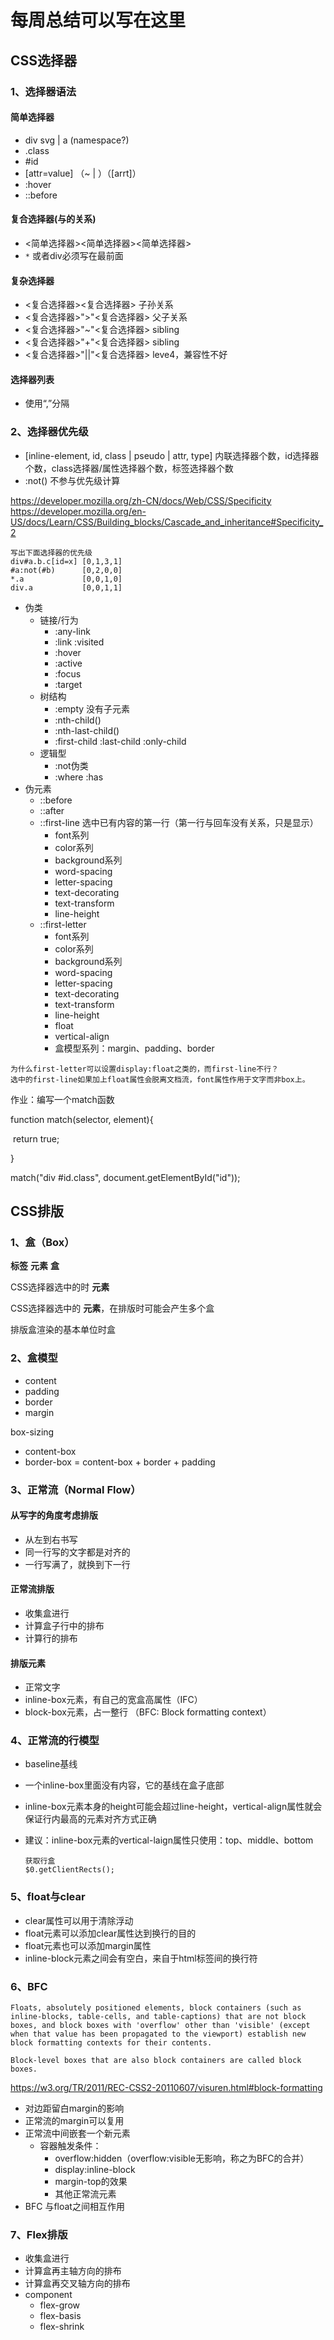 # 每周总结可以写在这里

## CSS选择器

### 1、选择器语法

#### 简单选择器

- div svg | a (namespace?)
- .class
- #id
- [attr=value] （~ | ）（[arrt]）
- :hover
- ::before

#### 复合选择器(与的关系)

- <简单选择器><简单选择器><简单选择器>
- `*` 或者div必须写在最前面

#### 复杂选择器

- <复合选择器><sp><复合选择器>	子孙关系
- <复合选择器>">"<复合选择器>	父子关系
- <复合选择器>"~"<复合选择器>	sibling
- <复合选择器>"+"<复合选择器>	sibling
- <复合选择器>"||"<复合选择器>	leve4，兼容性不好

#### 选择器列表

- 使用“,”分隔

### 2、选择器优先级

- [inline-element, id, class | pseudo | attr, type] 内联选择器个数，id选择器个数，class选择器/属性选择器个数，标签选择器个数
- :not() 不参与优先级计算

https://developer.mozilla.org/zh-CN/docs/Web/CSS/Specificity
https://developer.mozilla.org/en-US/docs/Learn/CSS/Building_blocks/Cascade_and_inheritance#Specificity_2

```
写出下面选择器的优先级
div#a.b.c[id=x]	[0,1,3,1]
#a:not(#b)		[0,2,0,0]
*.a				[0,0,1,0]
div.a			[0,0,1,1]
```

- 伪类
  - 链接/行为
    - :any-link
    - :link      :visited
    - :hover
    - :active
    - :focus
    - :target
  - 树结构
    - :empty           没有子元素
    - :nth-child()
    - :nth-last-child()
    - :first-child :last-child :only-child
  - 逻辑型
    - :not伪类
    - :where      :has
- 伪元素
  - ::before
  - ::after
  - ::first-line   选中已有内容的第一行（第一行与回车没有关系，只是显示）
    - font系列
    - color系列
    - background系列
    - word-spacing
    - letter-spacing
    - text-decorating
    - text-transform
    - line-height
  - ::first-letter
    - font系列
    - color系列
    - background系列
    - word-spacing
    - letter-spacing
    - text-decorating
    - text-transform
    - line-height
    - float
    - vertical-align
    - 盒模型系列：margin、padding、border

```
为什么first-letter可以设置display:float之类的，而first-line不行？
选中的first-line如果加上float属性会脱离文档流，font属性作用于文字而非box上。
```

作业：编写一个match函数

function match(selector, element){

​	return true;

}

match("div #id.class", document.getElementById("id"));

## CSS排版

### 1、盒（Box）

**标签**  **元素**  **盒**

CSS选择器选中的时 **元素**

CSS选择器选中的 **元素**，在排版时可能会产生多个盒

排版盒渲染的基本单位时盒

### 2、盒模型

- content
- padding
- border
- margin

box-sizing

- content-box
- border-box = content-box + border + padding

### 3、正常流（Normal Flow）

#### 从写字的角度考虑排版
- 从左到右书写
- 同一行写的文字都是对齐的
- 一行写满了，就换到下一行

#### 正常流排版
- 收集盒进行
- 计算盒子行中的排布
- 计算行的排布

#### 排版元素
- 正常文字
- inline-box元素，有自己的宽盒高属性（IFC）
- block-box元素，占一整行 （BFC: Block formatting context）

### 4、正常流的行模型

- baseline基线
- 一个inline-box里面没有内容，它的基线在盒子底部
- inline-box元素本身的height可能会超过line-height，vertical-align属性就会保证行内最高的元素对齐方式正确
- 建议：inline-box元素的vertical-laign属性只使用：top、middle、bottom

  ```
  获取行盒
  $0.getClientRects();
  ```

### 5、float与clear

- clear属性可以用于清除浮动
- float元素可以添加clear属性达到换行的目的
- float元素也可以添加margin属性
- inline-block元素之间会有空白，来自于html标签间的换行符

### 6、BFC

```
Floats, absolutely positioned elements, block containers (such as inline-blocks, table-cells, and table-captions) that are not block boxes, and block boxes with 'overflow' other than 'visible' (except when that value has been propagated to the viewport) establish new block formatting contexts for their contents.

Block-level boxes that are also block containers are called block boxes.
```

https://w3.org/TR/2011/REC-CSS2-20110607/visuren.html#block-formatting

- 对边距留白margin的影响
- 正常流的margin可以复用
- 正常流中间嵌套一个新元素
  - 容器触发条件：
    - overflow:hidden（overflow:visible无影响，称之为BFC的合并）
    - display:inline-block
    - margin-top的效果
    - 其他正常流元素
- BFC 与float之间相互作用

### 7、Flex排版

- 收集盒进行
- 计算盒再主轴方向的排布
- 计算盒再交叉轴方向的排布
- component
  - flex-grow
  - flex-basis
  - flex-shrink